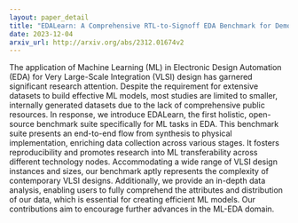 ```yaml
---
layout: paper_detail
title: "EDALearn: A Comprehensive RTL-to-Signoff EDA Benchmark for Democratized and Reproducible ML for EDA Research"
date: 2023-12-04
arxiv_url: http://arxiv.org/abs/2312.01674v2
---
```


The application of Machine Learning (ML) in Electronic Design Automation (EDA) for Very Large-Scale Integration (VLSI) design has garnered significant research attention. Despite the requirement for extensive datasets to build effective ML models, most studies are limited to smaller, internally generated datasets due to the lack of comprehensive public resources. In response, we introduce EDALearn, the first holistic, open-source benchmark suite specifically for ML tasks in EDA. This benchmark suite presents an end-to-end flow from synthesis to physical implementation, enriching data collection across various stages. It fosters reproducibility and promotes research into ML transferability across different technology nodes. Accommodating a wide range of VLSI design instances and sizes, our benchmark aptly represents the complexity of contemporary VLSI designs. Additionally, we provide an in-depth data analysis, enabling users to fully comprehend the attributes and distribution of our data, which is essential for creating efficient ML models. Our contributions aim to encourage further advances in the ML-EDA domain.

